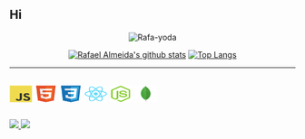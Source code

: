 <h2>Hi</h2>


 <div align="center" >
 
 <img width ="150px" align = "center" alt = "Rafa-yoda" src = "https://i.pinimg.com/originals/10/dc/4c/10dc4c198cec6678e3031eb192f3c1c9.gif">

[![Rafael Almeida's github stats](https://github-readme-stats.vercel.app/api?username=rafaalmeida1&show_icons=true&theme=radical&bg_color=30,0d0d0d,191919&title_color=fff&text_color=fff&icon_color=79ff97&width=400px)](https://github.com/anuraghazra/github-readme-stats)
[![Top Langs](https://github-readme-stats.vercel.app/api/top-langs/?username=rafaalmeida1&layout=compact&theme=radical&bg_color=30,0d0d0d,191919&title_color=fff&text_color=fff&icon_color=79ff97)](https://github.com/anuraghazra/github-readme-stats)
</div>
  <hr>
 
 
<div style = "display: inline_block"> <br>
  
  <img align="center" alt="Rafa-Js" height="30" width="40" src="https://raw.githubusercontent.com/devicons/devicon/master/icons/javascript/javascript-original.svg">
  <img align="center" alt="Rafa-Js" height="30" width="40" src="https://raw.githubusercontent.com/devicons/devicon/master/icons/html5/html5-original.svg">
  <img align="center" alt="Rafa-Js" height="30" width="40" src="https://raw.githubusercontent.com/devicons/devicon/master/icons/css3/css3-original.svg">
  <img align="center" alt="Rafa-Js" height="30" width="40" src="https://raw.githubusercontent.com/devicons/devicon/master/icons/react/react-original.svg">
  <img align="center" alt="Rafa-Js" height="30" width="40" src="https://raw.githubusercontent.com/devicons/devicon/master/icons/nodejs/nodejs-original.svg">
  <img align="center" alt="Rafa-Js" height="30" width="40" src="https://raw.githubusercontent.com/devicons/devicon/master/icons/mongodb/mongodb-original.svg">
  
</div>
  
  ##
 
<div> 
  <a href="https://instagram.com/rafa_aipapai" target="_blank"> <img width = "100px"src = "https://img.shields.io/badge/-Instagram-%23E4405F?style=for-the- emblema & logo = instagram & logoColor = white "target =" _ blank "> </a>
  <a href = "mailto:rafaempresarial312@gmail.com"> <img width = "90px" src = "https://img.shields.io/badge/Gmail-D14836?style=for-the-badge&logo=gmail&logoColor=white target = "_ blank"> </a>
</div>
